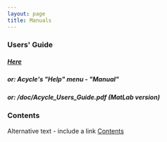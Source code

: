```yaml
---
layout: page
title: Manuals
--- 
```

<section id = "project">
    <section id = "guide">
        <div class ="divider"></div>
        <div class = "container">
            <div class="heading">
                <h3>Users' Guide</h3>
             </div>
                <p><h5> <a href ="/docs/Acycle_Users_Guide.pdf"> Here </a> </h5></p>
                <p><h5> or: Acycle's "Help" menu - "Manual" </h5></p>
                <p><h5> or:    /doc/Acycle_Users_Guide.pdf  (MatLab version)</h5></p>
        </div>
        </div>
    </section>
    <section id = "guide">
            <div class ="divider"></div>
                    <div class="heading">
                       <h3>Contents</h3>
                       </div>
                       <object data="/docs/Acycle_Users_Guide_contents.pdf" type="application/pdf" width="100%" height="100%">
                         <p>Alternative text - include a link <a href="/docs/Acycle_Users_Guide_contents.pdf">Contents</a></p>
                       </object>
    </section>
</section>

